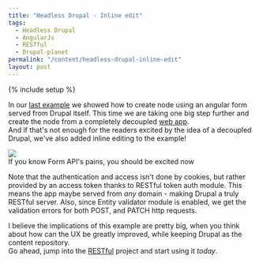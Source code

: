 ```yaml
---
title: "Headless Drupal - Inline edit"
tags: 
  - Headless Drupal
  - AngularJs
  - RESTful
  - Drupal-planet
permalink: "/content/headless-drupal-inline-edit"
layout: post
---
```

{% include setup %}

In our [last example]({{BASE_PATH}}/content/restful-angular-forms/) we showed how to create node using an angular form served from Drupal itself. This time we are taking one big step further and create the node from a completely decoupled [web app](https://github.com/Gizra/angular-drupal-forms-example).  
And if that's not enough for the readers excited by the idea of a decoupled Drupal, we've also added inline editing to the example!

<div class="thumbnail">
  <img src="{{BASE_PATH}}/assets/images/posts/headless-drupal-inline-edit/image1.gif" />
  <div class="caption">If you know Form API's pains, you should be excited now</div>
</div>

<!-- more -->

Note that the authentication and access isn't done by cookies, but rather provided by an access token thanks to RESTful token auth module. This means the app maybe served from _any_ domain - making Drupal a truly RESTful server.
Also, since Entity validator module is enabled, we get the validation errors for both POST, and PATCH http requests.

I believe the implications of this example are pretty big, when you think about how can the UX be greatly improved, while keeping Drupal as the content repository.  
Go ahead, jump into the [RESTful](https://github.com/Gizra/restful) project and start using it _today_.
